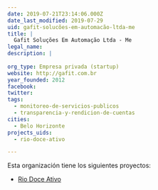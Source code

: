 ```yaml
---
date: 2019-07-21T23:14:06.000Z
date_last_modified: 2019-07-29
uid: gafit-solucões-em-automacão-ltda-me
title: |
  Gafit Soluções Em Automação Ltda - Me
legal_name: 
description: |
  
org_type: Empresa privada (startup)
website: http://gafit.com.br
year_founded: 2012
facebook: 
twitter: 
tags:
  - monitoreo-de-servicios-publicos
  - transparencia-y-rendicion-de-cuentas
cities: 
  - Belo Horizonte
projects_uids:
  - rio-doce-ativo

---
```


Esta organización tiene los siguientes proyectos:

- [Rio Doce Ativo](/proyectos/rio-doce-ativo)
